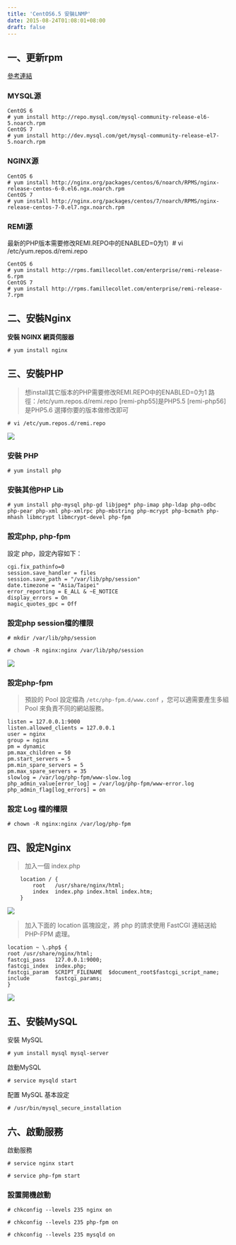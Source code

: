 ```yaml
---
title: 'CentOS6.5 安裝LNMP'
date: 2015-08-24T01:08:01+08:00
draft: false
---
```

## 一、更新rpm
<a href="https://www.cnhzz.com/yum-repo/" target="_blank">參考連結</a>

### MYSQL源
```
CentOS 6
# yum install http://repo.mysql.com/mysql-community-release-el6-5.noarch.rpm
CentOS 7
# yum install http://dev.mysql.com/get/mysql-community-release-el7-5.noarch.rpm
```

### NGINX源
```
CentOS 6
# yum install http://nginx.org/packages/centos/6/noarch/RPMS/nginx-release-centos-6-0.el6.ngx.noarch.rpm
CentOS 7
# yum install http://nginx.org/packages/centos/7/noarch/RPMS/nginx-release-centos-7-0.el7.ngx.noarch.rpm
```

### REMI源
最新的PHP版本需要修改REMI.REPO中的ENABLED=0为1）# vi /etc/yum.repos.d/remi.repo
```
CentOS 6
# yum install http://rpms.famillecollet.com/enterprise/remi-release-6.rpm
CentOS 7
# yum install http://rpms.famillecollet.com/enterprise/remi-release-7.rpm
```

## 二、安裝Nginx
**安裝 NGINX 網頁伺服器**

`# yum install nginx`

## 三、安裝PHP
>想install其它版本的PHP需要修改REMI.REPO中的ENABLED=0为1
>路徑：/etc/yum.repos.d/remi.repo
>[remi-php55]是PHP5.5
>[remi-php56]是PHP5.6
>選擇你要的版本做修改即可

`# vi /etc/yum.repos.d/remi.repo`

<img desc="" src="//fblog.loopbai.com/images/201508/002.png">


### 安裝 PHP
`# yum install php`

### 安裝其他PHP Lib
`# yum install php-mysql php-gd libjpeg* php-imap php-ldap php-odbc php-pear php-xml php-xmlrpc php-mbstring php-mcrypt php-bcmath php-mhash libmcrypt libmcrypt-devel php-fpm`

### 設定php, php-fpm
設定 php，設定內容如下：

```config /etc/php.ini
cgi.fix_pathinfo=0
session.save_handler = files
session.save_path = "/var/lib/php/session"
date.timezone = "Asia/Taipei"
error_reporting = E_ALL & ~E_NOTICE
display_errors = On
magic_quotes_gpc = Off
```

### 設定php session檔的權限
`# mkdir /var/lib/php/session`

`# chown -R nginx:nginx /var/lib/php/session`

<img desc="" src="//fblog.loopbai.com/images/201508/003.png">

### 設定php-fpm
> 預設的 Pool 設定檔為 `/etc/php-fpm.d/www.conf` ，您可以適需要產生多組 Pool 來負責不同的網站服務。

```config /etc/php-fpm.d/www.conf
listen = 127.0.0.1:9000
listen.allowed_clients = 127.0.0.1
user = nginx
group = nginx
pm = dynamic
pm.max_children = 50
pm.start_servers = 5
pm.min_spare_servers = 5
pm.max_spare_servers = 35
slowlog = /var/log/php-fpm/www-slow.log
php_admin_value[error_log] = /var/log/php-fpm/www-error.log
php_admin_flag[log_errors] = on
```

### 設定 Log 檔的權限
`# chown -R nginx:nginx /var/log/php-fpm`

## 四、設定Nginx
>加入一個 index.php

```config /etc/nginx/conf.d/default.conf
    location / {
        root   /usr/share/nginx/html;
        index  index.php index.html index.htm;
    }
```

<img desc="" src="//fblog.loopbai.com/images/201508/004.png">

>加入下面的 location 區塊設定，將 php 的請求使用 FastCGI 連結送給 PHP-FPM 處理。

```config /etc/nginx/conf.d/default.conf
location ~ \.php$ {
root /usr/share/nginx/html;
fastcgi_pass   127.0.0.1:9000;
fastcgi_index  index.php;
fastcgi_param  SCRIPT_FILENAME  $document_root$fastcgi_script_name;
include        fastcgi_params;
}
```

<img desc="" src="//fblog.loopbai.com/images/201508/005.png">

## 五、安裝MySQL
安裝 MySQL

`# yum install mysql mysql-server`

啟動MySQL

`# service mysqld start`

配置 MySQL 基本設定

`# /usr/bin/mysql_secure_installation`

## 六、啟動服務
啟動服務

`# service nginx start`

`# service php-fpm start`

### 設置開機啟動

`# chkconfig --levels 235 nginx on`

`# chkconfig --levels 235 php-fpm on`

`# chkconfig --levels 235 mysqld on`
